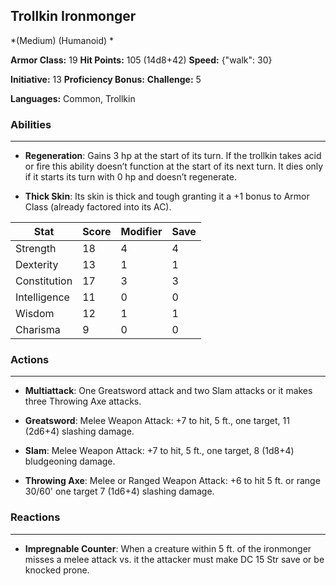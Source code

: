 ## Trollkin Ironmonger
*(Medium) (Humanoid) *

**Armor Class:** 19
**Hit Points:** 105 (14d8+42)
**Speed:** {"walk": 30}

**Initiative:** 13
**Proficiency Bonus:**
**Challenge:** 5

**Languages:** Common, Trollkin

### Abilities
 --- 
- **Regeneration**: Gains 3 hp at the start of its turn. If the trollkin takes acid or fire this ability doesn’t function at the start of its next turn. It dies only if it starts its turn with 0 hp and doesn’t regenerate.

- **Thick Skin**: Its skin is thick and tough granting it a +1 bonus to Armor Class (already factored into its AC).



| Stat | Score | Modifier | Save |
| ---- | ---- | ---- | ---- |
| Strength | 18 | 4 | 4 |
| Dexterity | 13 | 1 | 1 |
| Constitution | 17 | 3 | 3 |
| Intelligence | 11 | 0 | 0 |
| Wisdom | 12 | 1 | 1 |
| Charisma | 9 | 0 | 0 |

### Actions
 --- 
- **Multiattack**: One Greatsword attack and two Slam attacks or it makes three Throwing Axe attacks.

- **Greatsword**: Melee Weapon Attack: +7 to hit, 5 ft., one target, 11 (2d6+4) slashing damage.

- **Slam**: Melee Weapon Attack: +7 to hit, 5 ft., one target, 8 (1d8+4) bludgeoning damage.

- **Throwing Axe**: Melee or Ranged Weapon Attack: +6 to hit 5 ft. or range 30/60' one target 7 (1d6+4) slashing damage.

### Reactions
 --- 
- **Impregnable Counter**: When a creature within 5 ft. of the ironmonger misses a melee attack vs. it the attacker must make DC 15 Str save or be knocked prone.

